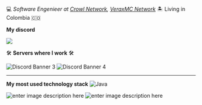 💻 _Software Engenieer at [Crowl Network](crowl.club/discord), [VeraxMC Network](https://discord.gg/napb6DMQaR)_ 🏝️ Living in Colombia 🇨🇴

**My discord**

<img
src="https://discord-md-badge.vercel.app/api/shield/702936260880105482?theme=clean-inverted">
<br>

🛠️ **Servers where I work** 🛠️

![Discord Banner 3](https://discord.com/api/guilds/872575317162729534/widget.png?style=banner2)
![Discord Banner 4](https://discord.com/api/guilds/858822262740484127/widget.png?style=banner2)

---

**My most used technology stack**
![Java](https://img.shields.io/badge/-Java-007396?style=for-the-badge&logo=java&logoColor=FFFFFF)


![enter image description here](https://github-readme-stats.vercel.app/api?username=dropead2&show_icons=true&theme=radical) ![enter image description here](https://github-readme-stats.vercel.app/api/top-langs/?username=dropead2&layout=compact&show_icons=true&theme=radical)


